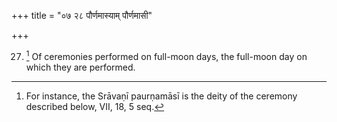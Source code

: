 +++
title = "०७ २८ पौर्णमास्याम् पौर्णमासी"

+++

27. [^11]  Of ceremonies performed on full-moon days, the full-moon day on which they are performed.


[^11]:  For instance, the Srāvaṇī paurṇamāsī is the deity of the ceremony described below, VII, 18, 5 seq.
